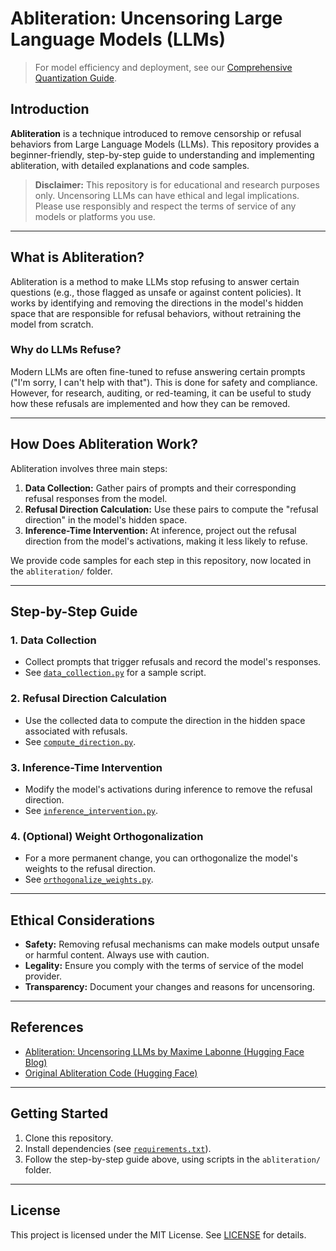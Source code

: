 # Abliteration: Uncensoring Large Language Models (LLMs)

> For model efficiency and deployment, see our [Comprehensive Quantization Guide](../quantization/quantization_guide.md).

## Introduction

**Abliteration** is a technique introduced to remove censorship or refusal behaviors from Large Language Models (LLMs). This repository provides a beginner-friendly, step-by-step guide to understanding and implementing abliteration, with detailed explanations and code samples.

> **Disclaimer:** This repository is for educational and research purposes only. Uncensoring LLMs can have ethical and legal implications. Please use responsibly and respect the terms of service of any models or platforms you use.

---

## What is Abliteration?

Abliteration is a method to make LLMs stop refusing to answer certain questions (e.g., those flagged as unsafe or against content policies). It works by identifying and removing the directions in the model's hidden space that are responsible for refusal behaviors, without retraining the model from scratch.

### Why do LLMs Refuse?

Modern LLMs are often fine-tuned to refuse answering certain prompts ("I'm sorry, I can't help with that"). This is done for safety and compliance. However, for research, auditing, or red-teaming, it can be useful to study how these refusals are implemented and how they can be removed.

---

## How Does Abliteration Work?

Abliteration involves three main steps:

1. **Data Collection:** Gather pairs of prompts and their corresponding refusal responses from the model.
2. **Refusal Direction Calculation:** Use these pairs to compute the "refusal direction" in the model's hidden space.
3. **Inference-Time Intervention:** At inference, project out the refusal direction from the model's activations, making it less likely to refuse.

We provide code samples for each step in this repository, now located in the `abliteration/` folder.

---

## Step-by-Step Guide

### 1. Data Collection
- Collect prompts that trigger refusals and record the model's responses.
- See [`data_collection.py`](data_collection.py) for a sample script.

### 2. Refusal Direction Calculation
- Use the collected data to compute the direction in the hidden space associated with refusals.
- See [`compute_direction.py`](compute_direction.py).

### 3. Inference-Time Intervention
- Modify the model's activations during inference to remove the refusal direction.
- See [`inference_intervention.py`](inference_intervention.py).

### 4. (Optional) Weight Orthogonalization
- For a more permanent change, you can orthogonalize the model's weights to the refusal direction.
- See [`orthogonalize_weights.py`](orthogonalize_weights.py).

---

## Ethical Considerations

- **Safety:** Removing refusal mechanisms can make models output unsafe or harmful content. Always use with caution.
- **Legality:** Ensure you comply with the terms of service of the model provider.
- **Transparency:** Document your changes and reasons for uncensoring.

---

## References

- [Abliteration: Uncensoring LLMs by Maxime Labonne (Hugging Face Blog)](https://huggingface.co/blog/mlabonne/abliteration)
- [Original Abliteration Code (Hugging Face)](https://github.com/mlabonne/abliteration)

---

## Getting Started

1. Clone this repository.
2. Install dependencies (see [`requirements.txt`](../requirements.txt)).
3. Follow the step-by-step guide above, using scripts in the `abliteration/` folder.

---

## License

This project is licensed under the MIT License. See [LICENSE](../LICENSE) for details. 
